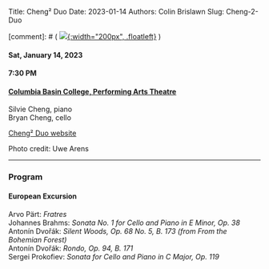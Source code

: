 Title: Cheng² Duo
Date: 2023-01-14
Authors: Colin Brislawn
Slug: Cheng-2-Duo
<!-- Banner: ./images/2022-2023/CanovaWinds-large.jpg
Bannerposition: top -->

[comment]: # ( [![ ]({filename}/images/2022-2023/BalourdetQuartet-400.jpg){:width="200px", .floatleft}]({filename}./BalourdetQuartet.md) )

#### Sat, January 14, 2023

#### 7:30 PM

#### [Columbia Basin College, Performing Arts Theatre](https://goo.gl/maps/BZDawJuNMRM2)

Silvie Cheng, piano <br>
Bryan Cheng, cello

[Cheng² Duo website](https://www.cheng2duo.com/)

Photo credit: Uwe Arens

---

### Program

#### European Excursion

Arvo Pärt: *Fratres* <br>
Johannes Brahms: *Sonata No. 1 for Cello and Piano in E Minor, Op. 38* <br>
Antonín Dvořák: *Silent Woods, Op. 68 No. 5, B. 173 (from From the Bohemian Forest)* <br>
Antonín Dvořák: *Rondo, Op. 94, B. 171* <br>
Sergei Prokofiev: *Sonata for Cello and Piano in C Major, Op. 119*

<!--
---

### Performer Biographies

[Axiom Brass bios (Word Document)]({attach}/2022-2023/Axiom bios.docx)

-->
